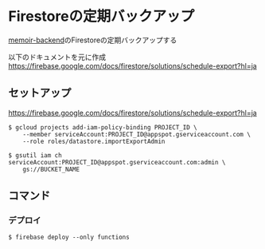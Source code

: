 # Firestoreの定期バックアップ

[memoir-backend](https://github.com/wheatandcat/memoir-backend)のFirestoreの定期バックアップする

以下のドキュメントを元に作成
https://firebase.google.com/docs/firestore/solutions/schedule-export?hl=ja

## セットアップ

https://firebase.google.com/docs/firestore/solutions/schedule-export?hl=ja

```
$ gcloud projects add-iam-policy-binding PROJECT_ID \
    --member serviceAccount:PROJECT_ID@appspot.gserviceaccount.com \
    --role roles/datastore.importExportAdmin
```

```
$ gsutil iam ch serviceAccount:PROJECT_ID@appspot.gserviceaccount.com:admin \
    gs://BUCKET_NAME
```


## コマンド

### デプロイ

```
$ firebase deploy --only functions
```
